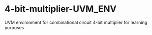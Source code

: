 # 4-bit-multiplier-UVM_ENV
UVM environment for combinational circuit 4-bit multiplier for learning purposes 
